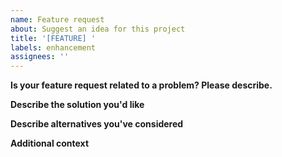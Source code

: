 ```yaml
---
name: Feature request
about: Suggest an idea for this project
title: '[FEATURE] '
labels: enhancement
assignees: ''
---
```

**Is your feature request related to a problem? Please describe.**

**Describe the solution you'd like**

**Describe alternatives you've considered**

**Additional context**
